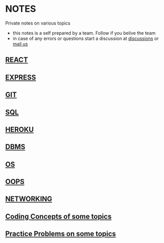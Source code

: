 # NOTES
Private notes on various topics
- this notes is a self prepared by a team. Follow if you belive the team
- in case of any errors or questions start a discussion at [discussions](https://github.com/JOURNEY-CP/NOTES/discussions) or [mail us](mailto:journeynitdgp@gmail.com)

## [REACT](REACT)

## [EXPRESS](EXPRESS)

## [GIT](GIT)

## [SQL](SQL)

## [HEROKU](HEROKU)

## [DBMS](DBMS)

## [OS](OS)

## [OOPS](OOPS)

## [NETWORKING](NETWORKING)

## [Coding Concepts of some topics](https://journey-cp.github.io/LEARN/)

## [Practice Problems on some topics](https://journey-cp.github.io/j10/)
